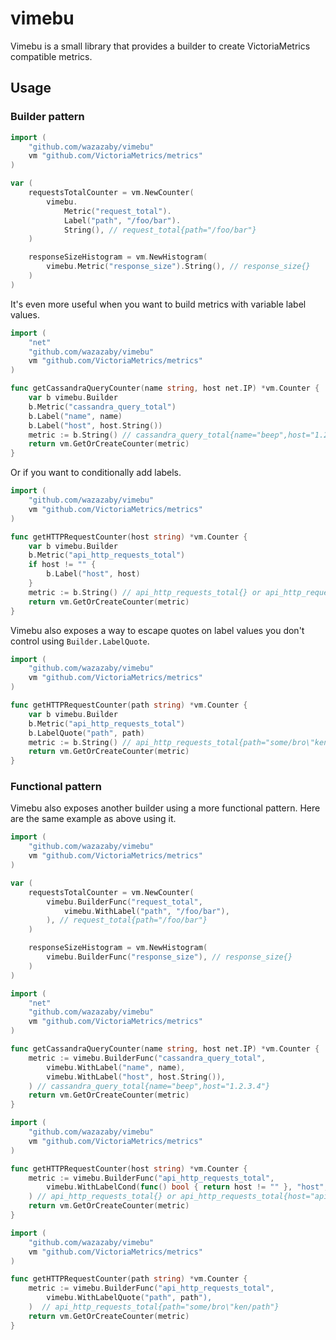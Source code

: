 # vimebu
Vimebu is a small library that provides a builder to create VictoriaMetrics compatible metrics.

## Usage
### Builder pattern
```go
import (
    "github.com/wazazaby/vimebu"
    vm "github.com/VictoriaMetrics/metrics"
)

var (
    requestsTotalCounter = vm.NewCounter(
        vimebu.
            Metric("request_total").
            Label("path", "/foo/bar").
            String(), // request_total{path="/foo/bar"}
    )

    responseSizeHistogram = vm.NewHistogram(
        vimebu.Metric("response_size").String(), // response_size{}
    )
)
```

It's even more useful when you want to build metrics with variable label values.
```go
import (
    "net"
    "github.com/wazazaby/vimebu"
    vm "github.com/VictoriaMetrics/metrics"
)

func getCassandraQueryCounter(name string, host net.IP) *vm.Counter {
    var b vimebu.Builder
    b.Metric("cassandra_query_total")
    b.Label("name", name)
    b.Label("host", host.String())
    metric := b.String() // cassandra_query_total{name="beep",host="1.2.3.4"}
    return vm.GetOrCreateCounter(metric)
}
```

Or if you want to conditionally add labels.
```go
import (
    "github.com/wazazaby/vimebu"
    vm "github.com/VictoriaMetrics/metrics"
)

func getHTTPRequestCounter(host string) *vm.Counter {
    var b vimebu.Builder
    b.Metric("api_http_requests_total")
    if host != "" {
        b.Label("host", host)
    }
    metric := b.String() // api_http_requests_total{} or api_http_requests_total{host="api.app.com"}
    return vm.GetOrCreateCounter(metric)
}
```

Vimebu also exposes a way to escape quotes on label values you don't control using `Builder.LabelQuote`.
```go
import (
    "github.com/wazazaby/vimebu"
    vm "github.com/VictoriaMetrics/metrics"
)

func getHTTPRequestCounter(path string) *vm.Counter {
    var b vimebu.Builder
    b.Metric("api_http_requests_total")
    b.LabelQuote("path", path)
    metric := b.String() // api_http_requests_total{path="some/bro\"ken/path"}
    return vm.GetOrCreateCounter(metric)
}
```

### Functional pattern
Vimebu also exposes another builder using a more functional pattern. Here are the same example as above using it.
```go
import (
    "github.com/wazazaby/vimebu"
    vm "github.com/VictoriaMetrics/metrics"
)

var (
    requestsTotalCounter = vm.NewCounter(
        vimebu.BuilderFunc("request_total",
            vimebu.WithLabel("path", "/foo/bar"),
        ), // request_total{path="/foo/bar"}
    )

    responseSizeHistogram = vm.NewHistogram(
        vimebu.BuilderFunc("response_size"), // response_size{}
    )
)
```

```go
import (
    "net"
    "github.com/wazazaby/vimebu"
    vm "github.com/VictoriaMetrics/metrics"
)

func getCassandraQueryCounter(name string, host net.IP) *vm.Counter {
    metric := vimebu.BuilderFunc("cassandra_query_total",
        vimebu.WithLabel("name", name),
        vimebu.WithLabel("host", host.String()),
    ) // cassandra_query_total{name="beep",host="1.2.3.4"}
    return vm.GetOrCreateCounter(metric)
}
```

```go
import (
    "github.com/wazazaby/vimebu"
    vm "github.com/VictoriaMetrics/metrics"
)

func getHTTPRequestCounter(host string) *vm.Counter {
    metric := vimebu.BuilderFunc("api_http_requests_total",
        vimebu.WithLabelCond(func() bool { return host != "" }, "host", host),
    ) // api_http_requests_total{} or api_http_requests_total{host="api.app.com"}
    return vm.GetOrCreateCounter(metric)
}
```

```go
import (
    "github.com/wazazaby/vimebu"
    vm "github.com/VictoriaMetrics/metrics"
)

func getHTTPRequestCounter(path string) *vm.Counter {
    metric := vimebu.BuilderFunc("api_http_requests_total",
        vimebu.WithLabelQuote("path", path"),
    )  // api_http_requests_total{path="some/bro\"ken/path"}
    return vm.GetOrCreateCounter(metric)
}
```
